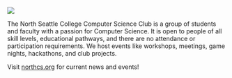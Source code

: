 [<img src="(https://discordapp.com/api/guilds/564559681339785228/widget.png?style=shield">](https://discord.gg/PG2re4Zb4h)

The North Seattle College Computer Science Club is a group of students and faculty with a passion for Computer Science. It is open to people of all skill levels, educational pathways, and there are no attendance or participation requirements. We host events like workshops, meetings, game nights, hackathons, and club projects. 

Visit [northcs.org](https://northcs.org) for current news and events!
